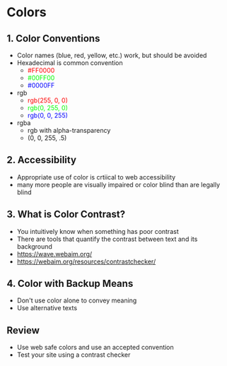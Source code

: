 # Colors

## 1. Color Conventions
* Color names (blue, red, yellow, etc.) work, but should be avoided
* Hexadecimal is common convention
    * <font color="#FF0000">#FF0000</font>
    * <font color="#00FF00">#00FF00</font>
    * <font color="#0000FF">#0000FF</font>
* rgb
    * <font color="#FF0000">rgb(255, 0, 0)</font>
    * <font color="#00FF00">rgb(0, 255, 0)</font>
    * <font color="#0000FF">rgb(0, 0, 255)</font>
* rgba
    * rgb with alpha-transparency
    * (0, 0, 255, .5)

## 2. Accessibility
* Appropriate use of color is crtiical to web accessibility
* many more people are visually impaired or color blind than are legally blind

## 3. What is Color Contrast?
* You intuitively know when something has poor contrast
* There are tools that quantify the contrast between text and its background
* https://wave.webaim.org/
* https://webaim.org/resources/contrastchecker/

## 4. Color with Backup Means
* Don't use color alone to convey meaning
* Use alternative texts

## Review
* Use web safe colors and use an accepted convention
* Test your site using a contrast checker 